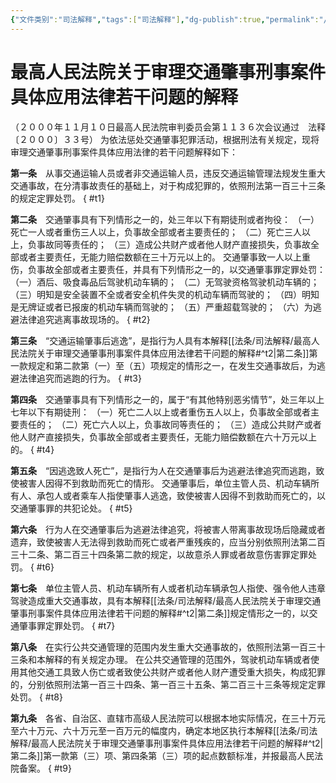```yaml
---
{"文件类别":"司法解释","tags":["司法解释"],"dg-publish":true,"permalink":"/法条/司法解释/最高人民法院关于审理交通肇事刑事案件具体应用法律若干问题的解释/","dgPassFrontmatter":true,"created":"2024-11-23T22:52:46.511+08:00","updated":"2024-11-23T22:53:00.869+08:00"}
---
```


# 最高人民法院关于审理交通肇事刑事案件具体应用法律若干问题的解释


（２０００年１１月１０日最高人民法院审判委员会第１１３６次会议通过　法释〔２０００〕３３号）
为依法惩处交通肇事犯罪活动，根据刑法有关规定，现将审理交通肇事刑事案件具体应用法律的若干问题解释如下：

**第一条**　从事交通运输人员或者非交通运输人员，违反交通运输管理法规发生重大交通事故，在分清事故责任的基础上，对于构成犯罪的，依照刑法第一百三十三条的规定定罪处罚。
{ #t1}


**第二条**　交通肇事具有下列情形之一的，处三年以下有期徒刑或者拘役：
（一）死亡一人或者重伤三人以上，负事故全部或者主要责任的；
（二）死亡三人以上，负事故同等责任的；
（三）造成公共财产或者他人财产直接损失，负事故全部或者主要责任，无能力赔偿数额在三十万元以上的。
交通肇事致一人以上重伤，负事故全部或者主要责任，并具有下列情形之一的，以交通肇事罪定罪处罚：
（一）酒后、吸食毒品后驾驶机动车辆的；
（二）无驾驶资格驾驶机动车辆的；
（三）明知是安全装置不全或者安全机件失灵的机动车辆而驾驶的；
（四）明知是无牌证或者已报废的机动车辆而驾驶的；
（五）严重超载驾驶的；
（六）为逃避法律追究逃离事故现场的。
{ #t2}


**第三条**　“交通运输肇事后逃逸”，是指行为人具有本解释[[法条/司法解释/最高人民法院关于审理交通肇事刑事案件具体应用法律若干问题的解释#^t2\|第二条]]第一款规定和第二款第（一）至（五）项规定的情形之一，在发生交通事故后，为逃避法律追究而逃跑的行为。
{ #t3}


**第四条**　交通肇事具有下列情形之一的，属于“有其他特别恶劣情节”，处三年以上七年以下有期徒刑：
（一）死亡二人以上或者重伤五人以上，负事故全部或者主要责任的；
（二）死亡六人以上，负事故同等责任的；
（三）造成公共财产或者他人财产直接损失，负事故全部或者主要责任，无能力赔偿数额在六十万元以上的。
{ #t4}


**第五条**　“因逃逸致人死亡”，是指行为人在交通肇事后为逃避法律追究而逃跑，致使被害人因得不到救助而死亡的情形。
交通肇事后，单位主管人员、机动车辆所有人、承包人或者乘车人指使肇事人逃逸，致使被害人因得不到救助而死亡的，以交通肇事罪的共犯论处。
{ #t5}


**第六条**　行为人在交通肇事后为逃避法律追究，将被害人带离事故现场后隐藏或者遗弃，致使被害人无法得到救助而死亡或者严重残疾的，应当分别依照刑法第二百三十二条、第二百三十四条第二款的规定，以故意杀人罪或者故意伤害罪定罪处罚。
{ #t6}


**第七条**　单位主管人员、机动车辆所有人或者机动车辆承包人指使、强令他人违章驾驶造成重大交通事故，具有本解释[[法条/司法解释/最高人民法院关于审理交通肇事刑事案件具体应用法律若干问题的解释#^t2\|第二条]]规定情形之一的，以交通肇事罪定罪处罚。
{ #t7}


**第八条**　在实行公共交通管理的范围内发生重大交通事故的，依照刑法第一百三十三条和本解释的有关规定办理。
在公共交通管理的范围外，驾驶机动车辆或者使用其他交通工具致人伤亡或者致使公共财产或者他人财产遭受重大损失，构成犯罪的，分别依照刑法第一百三十四条、第一百三十五条、第二百三十三条等规定定罪处罚。
{ #t8}


**第九条**　各省、自治区、直辖市高级人民法院可以根据本地实际情况，在三十万元至六十万元、六十万元至一百万元的幅度内，确定本地区执行本解释[[法条/司法解释/最高人民法院关于审理交通肇事刑事案件具体应用法律若干问题的解释#^t2\|第二条]]第一款第（三）项、第四条第（三）项的起点数额标准，并报最高人民法院备案。
{ #t9}
